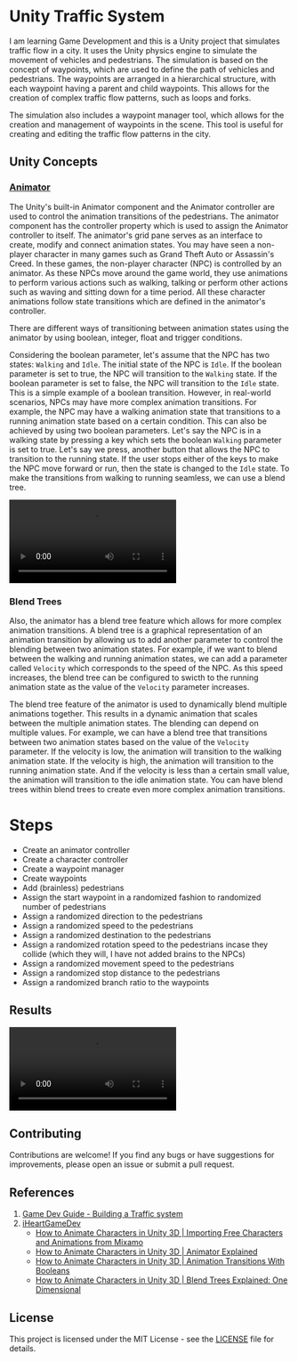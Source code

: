 # Unity Traffic System

I am learning Game Development and this is a Unity project that simulates traffic flow in a city. It uses the Unity physics engine to simulate the movement of vehicles and pedestrians. The simulation is based on the concept of waypoints, which are used to define the path of vehicles and pedestrians. The waypoints are arranged in a hierarchical structure, with each waypoint having a parent and child waypoints. This allows for the creation of complex traffic flow patterns, such as loops and forks.

The simulation also includes a waypoint manager tool, which allows for the creation and management of waypoints in the scene. This tool is useful for creating and editing the traffic flow patterns in the city.

## Unity Concepts

### [Animator](https://docs.unity3d.com/ScriptReference/Animator.html)

The Unity's built-in Animator component and the Animator controller are used to control the animation transitions of the pedestrians. The animator component has the controller property which is used to assign the Animator controller to itself. The animator's grid pane serves as an interface to create, modify and connect animation states. You may have seen a non-player character in many games such as Grand Theft Auto or Assassin's Creed. In these games, the non-player character (NPC) is controlled by an animator. As these NPCs move around the game world, they use animations to perform various actions such as walking, talking or perform other actions such as waving and sitting down for a time period. All these character animations follow state transitions which are defined in the animator's controller.

There are different ways of transitioning between animation states using the animator by using boolean, integer, float and trigger conditions. 

Considering the boolean parameter, let's assume that the NPC has two states: `Walking` and `Idle`. The initial state of the NPC is `Idle`. If the boolean parameter is set to true, the NPC will transition to the `Walking` state. If the boolean parameter is set to false, the NPC will transition to the `Idle` state. This is a simple example of a boolean transition. However, in real-world scenarios, NPCs may have more complex animation transitions. For example, the NPC may have a walking animation state that transitions to a running animation state based on a certain condition. This can also be achieved by using two boolean parameters. Let's say the NPC is in a walking state by pressing a key which sets the boolean `Walking` parameter is set to true. Let's say we press, another button that allows the NPC to transition to the running state. If the user stops either of the keys to make the NPC move forward or run, then the state is changed to the `Idle` state. To make the transitions from walking to running seamless, we can use a blend tree. 

<video src="https://github.com/user-attachments/assets/19538267-e845-446d-9949-5fb58b3a29d3" controls="controls" style="max-width: 1024px;"></video>

### Blend Trees

Also, the animator has a blend tree feature which allows for more complex animation transitions. A blend tree is a graphical representation of an animation transition by allowing us to add another parameter to control the blending between two animation states. For example, if we want to blend between the walking and running animation states, we can add a parameter called `Velocity` which corresponds to the speed of the NPC. As this speed increases, the blend tree can be configured to swicth to the running animation state as the value of the `Velocity` parameter increases.

The blend tree feature of the animator is used to dynamically blend multiple animations together. This results in a dynamic animation that scales between the multiple animation states. The blending can depend on multiple values. For example, we can have a blend tree that transitions between two animation states based on the value of the `Velocity` parameter. If the velocity is low, the animation will transition to the walking animation state. If the velocity is high, the animation will transition to the running animation state. And if the velocity is less than a certain small value, the animation will transition to the idle animation state. You can have blend trees within blend trees to create even more complex animation transitions.

# Steps

- Create an animator controller
- Create a character controller
- Create a waypoint manager
- Create waypoints
- Add (brainless) pedestrians
- Assign the start waypoint in a randomized fashion to randomized number of pedestrians
- Assign a randomized direction to the pedestrians
- Assign a randomized speed to the pedestrians
- Assign a randomized destination to the pedestrians
- Assign a randomized rotation speed to the pedestrians incase they collide (which they will, I have not added brains to the NPCs)
- Assign a randomized movement speed to the pedestrians
- Assign a randomized stop distance to the pedestrians
- Assign a randomized branch ratio to the waypoints

## Results

<video src="https://github.com/user-attachments/assets/0f30b3c4-7ac8-4926-9239-116b28be72d9" controls="controls" style="max-width: 1024px;"></video>

## Contributing

Contributions are welcome! If you find any bugs or have suggestions for improvements, please open an issue or submit a pull request.

## References

1. [Game Dev Guide - Building a Traffic system](https://www.youtube.com/watch?v=MXCZ-n5VyJc&t=107s)
2. [iHeartGameDev](https://www.youtube.com/@iHeartGameDev)
    - [How to Animate Characters in Unity 3D | Importing Free Characters and Animations from Mixamo](https://www.youtube.com/watch?v=vApG8aYD5aI&list=PLwyUzJb_FNeTQwyGujWRLqnfKpV-cj-eO&index=3)
    - [How to Animate Characters in Unity 3D | Animator Explained](https://www.youtube.com/watch?v=vApG8aYD5aI&list=PLwyUzJb_FNeTQwyGujWRLqnfKpV-cj-eO&index=3)
    - [How to Animate Characters in Unity 3D | Animation Transitions With Booleans](https://www.youtube.com/watch?v=FF6kezDQZ7s&list=PLwyUzJb_FNeTQwyGujWRLqnfKpV-cj-eO&index=4)
    - [How to Animate Characters in Unity 3D | Blend Trees Explained: One Dimensional](https://www.youtube.com/watch?v=m8rGyoStfgQ&list=PLwyUzJb_FNeTQwyGujWRLqnfKpV-cj-eO&index=5)

## License

This project is licensed under the MIT License - see the [LICENSE](LICENSE) file for details.
